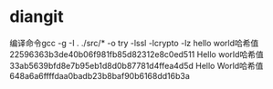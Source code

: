 # diangit
编译命令gcc -g -I . ./src/* -o try -lssl -lcrypto -lz 
hello world哈希值22596363b3de40b06f981fb85d82312e8c0ed511
Hello world哈希值33ab5639bfd8e7b95eb1d8d0b87781d4ffea4d5d
Hello World哈希值648a6a6ffffdaa0badb23b8baf90b6168dd16b3a
